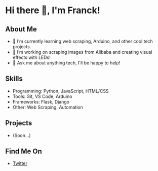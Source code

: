 # Hi there 👋, I'm Franck!

## About Me
- 🌱 I’m currently learning web scraping, Arduino, and other cool tech projects.
- 🔭 I’m working on scraping images from Alibaba and creating visual effects with LEDs!
- 💬 Ask me about anything tech, I'll be happy to help!

## Skills
- Programming: Python, JavaScript, HTML/CSS
- Tools: Git, VS Code, Arduino
- Frameworks: Flask, Django
- Other: Web Scraping, Automation

## Projects
- (Soon...)

## Find Me On
- [Twitter](https://x.com/keizensberg)

